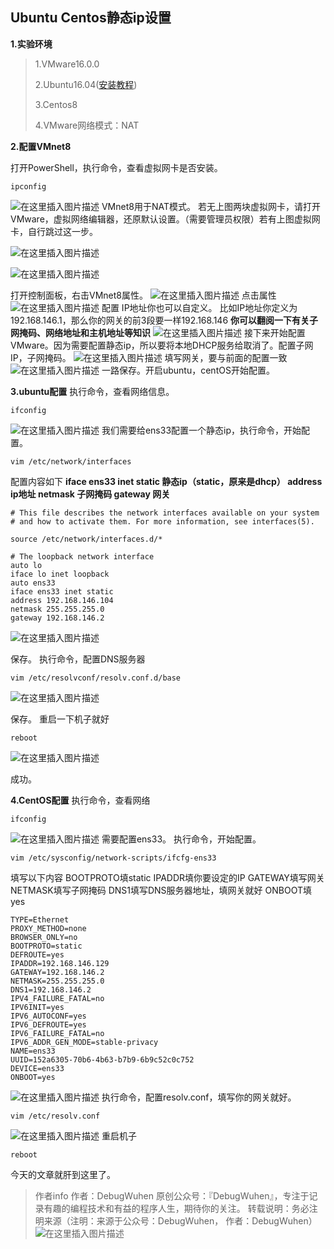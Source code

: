 ##  Ubuntu Centos静态ip设置
**1.实验环境**

>1.VMware16.0.0
>
>2.Ubuntu16.04([安装教程](https://blog.csdn.net/qq_43938052/article/details/107326122))
>
>3.Centos8
>
>4.VMware网络模式：NAT

**2.配置VMnet8**

打开PowerShell，执行命令，查看虚拟网卡是否安装。
```
ipconfig
```
![在这里插入图片描述](https://img-blog.csdnimg.cn/20201006181925536.png?x-oss-process=image/watermark,type_ZmFuZ3poZW5naGVpdGk,shadow_10,text_aHR0cHM6Ly9ibG9nLmNzZG4ubmV0L3FxXzQzOTM4MDUy,size_16,color_FFFFFF,t_70#pic_center)
VMnet8用于NAT模式。
若无上图两块虚拟网卡，请打开VMware，虚拟网络编辑器，还原默认设置。（需要管理员权限）若有上图虚拟网卡，自行跳过这一步。

![在这里插入图片描述](https://img-blog.csdnimg.cn/20201006182245732.png?x-oss-process=image/watermark,type_ZmFuZ3poZW5naGVpdGk,shadow_10,text_aHR0cHM6Ly9ibG9nLmNzZG4ubmV0L3FxXzQzOTM4MDUy,size_16,color_FFFFFF,t_70#pic_center)

![在这里插入图片描述](https://img-blog.csdnimg.cn/20201006182504749.png?x-oss-process=image/watermark,type_ZmFuZ3poZW5naGVpdGk,shadow_10,text_aHR0cHM6Ly9ibG9nLmNzZG4ubmV0L3FxXzQzOTM4MDUy,size_16,color_FFFFFF,t_70#pic_center)

打开控制面板，右击VMnet8属性。
![在这里插入图片描述](https://img-blog.csdnimg.cn/20201006195711697.png?x-oss-process=image/watermark,type_ZmFuZ3poZW5naGVpdGk,shadow_10,text_aHR0cHM6Ly9ibG9nLmNzZG4ubmV0L3FxXzQzOTM4MDUy,size_16,color_FFFFFF,t_70#pic_center)
点击属性
![在这里插入图片描述](https://img-blog.csdnimg.cn/20201006195817134.png?x-oss-process=image/watermark,type_ZmFuZ3poZW5naGVpdGk,shadow_10,text_aHR0cHM6Ly9ibG9nLmNzZG4ubmV0L3FxXzQzOTM4MDUy,size_16,color_FFFFFF,t_70#pic_center)
配置
IP地址你也可以自定义。
比如IP地址你定义为192.168.146.1，那么你的网关的前3段要一样192.168.146
**你可以翻阅一下有关子网掩码、网络地址和主机地址等知识**
![在这里插入图片描述](https://img-blog.csdnimg.cn/20201006195905189.png?x-oss-process=image/watermark,type_ZmFuZ3poZW5naGVpdGk,shadow_10,text_aHR0cHM6Ly9ibG9nLmNzZG4ubmV0L3FxXzQzOTM4MDUy,size_16,color_FFFFFF,t_70#pic_center)
接下来开始配置VMware。因为需要配置静态ip，所以要将本地DHCP服务给取消了。配置子网IP，子网掩码。
![在这里插入图片描述](https://img-blog.csdnimg.cn/20201006201023791.png?x-oss-process=image/watermark,type_ZmFuZ3poZW5naGVpdGk,shadow_10,text_aHR0cHM6Ly9ibG9nLmNzZG4ubmV0L3FxXzQzOTM4MDUy,size_16,color_FFFFFF,t_70#pic_center)
填写网关，要与前面的配置一致
![在这里插入图片描述](https://img-blog.csdnimg.cn/20201006201105144.png?x-oss-process=image/watermark,type_ZmFuZ3poZW5naGVpdGk,shadow_10,text_aHR0cHM6Ly9ibG9nLmNzZG4ubmV0L3FxXzQzOTM4MDUy,size_16,color_FFFFFF,t_70#pic_center)
一路保存。开启ubuntu，centOS开始配置。

**3.ubuntu配置**
执行命令，查看网络信息。
```
ifconfig
```
![在这里插入图片描述](https://img-blog.csdnimg.cn/20201006201631148.png?x-oss-process=image/watermark,type_ZmFuZ3poZW5naGVpdGk,shadow_10,text_aHR0cHM6Ly9ibG9nLmNzZG4ubmV0L3FxXzQzOTM4MDUy,size_16,color_FFFFFF,t_70#pic_center)
我们需要给ens33配置一个静态ip，执行命令，开始配置。
```
vim /etc/network/interfaces
```
配置内容如下
**iface ens33 inet static 静态ip（static，原来是dhcp）
address ip地址
netmask 子网掩码
gateway 网关**
```
# This file describes the network interfaces available on your system
# and how to activate them. For more information, see interfaces(5).

source /etc/network/interfaces.d/*

# The loopback network interface
auto lo
iface lo inet loopback
auto ens33
iface ens33 inet static
address 192.168.146.104
netmask 255.255.255.0
gateway 192.168.146.2

```
![在这里插入图片描述](https://img-blog.csdnimg.cn/20201006201859768.png?x-oss-process=image/watermark,type_ZmFuZ3poZW5naGVpdGk,shadow_10,text_aHR0cHM6Ly9ibG9nLmNzZG4ubmV0L3FxXzQzOTM4MDUy,size_16,color_FFFFFF,t_70#pic_center)

保存。
执行命令，配置DNS服务器
```
vim /etc/resolvconf/resolv.conf.d/base
```
![在这里插入图片描述](https://img-blog.csdnimg.cn/20201006202340235.png?x-oss-process=image/watermark,type_ZmFuZ3poZW5naGVpdGk,shadow_10,text_aHR0cHM6Ly9ibG9nLmNzZG4ubmV0L3FxXzQzOTM4MDUy,size_16,color_FFFFFF,t_70#pic_center)

保存。
重启一下机子就好
```
reboot
```
![在这里插入图片描述](https://img-blog.csdnimg.cn/20201006202615378.png?x-oss-process=image/watermark,type_ZmFuZ3poZW5naGVpdGk,shadow_10,text_aHR0cHM6Ly9ibG9nLmNzZG4ubmV0L3FxXzQzOTM4MDUy,size_16,color_FFFFFF,t_70#pic_center)

成功。

**4.CentOS配置**
执行命令，查看网络
```
ifconfig
```
![在这里插入图片描述](https://img-blog.csdnimg.cn/20201006203129922.png?x-oss-process=image/watermark,type_ZmFuZ3poZW5naGVpdGk,shadow_10,text_aHR0cHM6Ly9ibG9nLmNzZG4ubmV0L3FxXzQzOTM4MDUy,size_16,color_FFFFFF,t_70#pic_center)
需要配置ens33。
执行命令，开始配置。
```
vim /etc/sysconfig/network-scripts/ifcfg-ens33
```
填写以下内容
BOOTPROTO填static
IPADDR填你要设定的IP
GATEWAY填写网关
NETMASK填写子网掩码
DNS1填写DNS服务器地址，填网关就好
ONBOOT填yes
```
TYPE=Ethernet
PROXY_METHOD=none
BROWSER_ONLY=no
BOOTPROTO=static
DEFROUTE=yes
IPADDR=192.168.146.129
GATEWAY=192.168.146.2
NETMASK=255.255.255.0
DNS1=192.168.146.2
IPV4_FAILURE_FATAL=no
IPV6INIT=yes
IPV6_AUTOCONF=yes
IPV6_DEFROUTE=yes
IPV6_FAILURE_FATAL=no
IPV6_ADDR_GEN_MODE=stable-privacy
NAME=ens33
UUID=152a6305-70b6-4b63-b7b9-6b9c52c0c752
DEVICE=ens33
ONBOOT=yes

```
![在这里插入图片描述](https://img-blog.csdnimg.cn/20201006203347983.png?x-oss-process=image/watermark,type_ZmFuZ3poZW5naGVpdGk,shadow_10,text_aHR0cHM6Ly9ibG9nLmNzZG4ubmV0L3FxXzQzOTM4MDUy,size_16,color_FFFFFF,t_70#pic_center)
执行命令，配置resolv.conf，填写你的网关就好。
```
vim /etc/resolv.conf
```
![在这里插入图片描述](https://img-blog.csdnimg.cn/20201006212256769.png?x-oss-process=image/watermark,type_ZmFuZ3poZW5naGVpdGk,shadow_10,text_aHR0cHM6Ly9ibG9nLmNzZG4ubmV0L3FxXzQzOTM4MDUy,size_16,color_FFFFFF,t_70#pic_center)
重启机子
```
reboot
```

今天的文章就肝到这里了。

>作者info
作者：DebugWuhen
原创公众号：『DebugWuhen』，专注于记录有趣的编程技术和有益的程序人生，期待你的关注。
转载说明：务必注明来源（注明：来源于公众号：DebugWuhen， 作者：DebugWuhen）
![在这里插入图片描述](https://img-blog.csdnimg.cn/20200706013520101.png?x-oss-process=image/watermark,type_ZmFuZ3poZW5naGVpdGk,shadow_10,text_aHR0cHM6Ly9ibG9nLmNzZG4ubmV0L3FxXzQzOTM4MDUy,size_16,color_FFFFFF,t_70)
